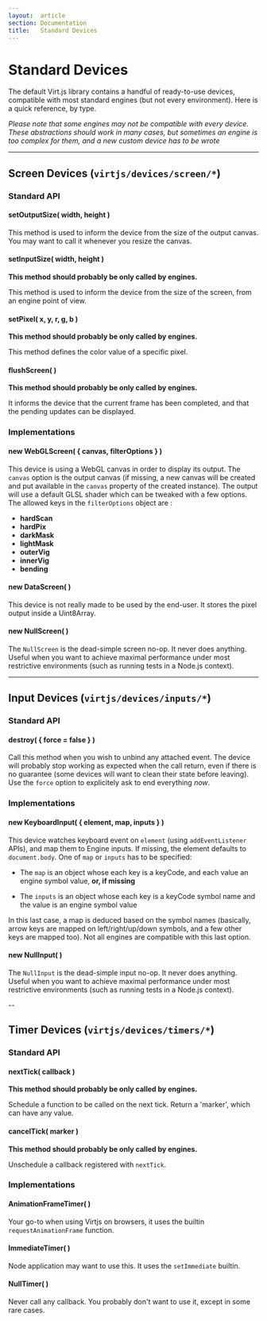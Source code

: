 ```yaml
---
layout:  article
section: Documentation
title:   Standard Devices
---
```


# Standard Devices

The default Virt.js library contains a handful of ready-to-use devices, compatible with most standard engines (but not every environment). Here is a quick reference, by type.

*Please note that some engines may not be compatible with every device. These abstractions should work in many cases, but sometimes an engine is too complex for them, and a new custom device has to be wrote*

---

## Screen Devices (`virtjs/devices/screen/*`)

### Standard API

#### setOutputSize( width, height )

This method is used to inform the device from the size of the output canvas. You may want to call it whenever you resize the canvas.

#### setInputSize( width, height )

**This method should probably be only called by engines.**

This method is used to inform the device from the size of the screen, from an engine point of view.

#### setPixel( x, y, r, g, b )

**This method should probably be only called by engines.**

This method defines the color value of a specific pixel.

#### flushScreen( )

**This method should probably be only called by engines.**

It informs the device that the current frame has been completed, and that the pending updates can be displayed.

### Implementations

#### new WebGLScreen( { canvas, filterOptions } )

This device is using a WebGL canvas in order to display its output. The `canvas` option is the output canvas (if missing, a new canvas will be created and put available in the `canvas` property of the created instance). The output will use a default GLSL shader which can be tweaked with a few options. The allowed keys in the `filterOptions` object are :

  - **hardScan**
  - **hardPix**
  - **darkMask**
  - **lightMask**
  - **outerVig**
  - **innerVig**
  - **bending**

#### new DataScreen( )

This device is not really made to be used by the end-user. It stores the pixel output inside a Uint8Array.

#### new NullScreen( )

The `NullScreen` is the dead-simple screen no-op. It never does anything. Useful when you want to achieve maximal performance under most restrictive environments (such as running tests in a Node.js context).

---

## Input Devices (`virtjs/devices/inputs/*`)

### Standard API

#### destroy( { force = false } )

Call this method when you wish to unbind any attached event. The device will probably stop working as expected when the call return, even if there is no guarantee (some devices will want to clean their state before leaving). Use the `force` option to explicitely ask to end everything *now*.

### Implementations

#### new KeyboardInput( { element, map, inputs } )

This device watches keyboard event on `element` (using `addEventListener` APIs), and map them to Engine inputs. If missing, the element defaults to `document.body`. One of `map` or `inputs` has to be specified:

  - The `map` is an object whose each key is a keyCode, and each value an engine symbol value, **or, if missing**

  - The `inputs` is an object whose each key is a keyCode symbol name and the value is an engine symbol value

In this last case, a map is deduced based on the symbol names (basically, arrow keys are mapped on left/right/up/down symbols, and a few other keys are mapped too). Not all engines are compatible with this last option.

#### new NullInput( )

The `NullInput` is the dead-simple input no-op. It never does anything. Useful when you want to achieve maximal performance under most restrictive environments (such as running tests in a Node.js context).

--

## Timer Devices (`virtjs/devices/timers/*`)

### Standard API

#### nextTick( callback )

**This method should probably be only called by engines.**

Schedule a function to be called on the next tick. Return a 'marker', which can have any value.

#### cancelTick( marker )

**This method should probably be only called by engines.**

Unschedule a callback registered with `nextTick`.

### Implementations

#### AnimationFrameTimer( )

Your go-to when using Virtjs on browsers, it uses the builtin `requestAnimationFrame` function.

#### ImmediateTimer( )

Node application may want to use this. It uses the `setImmediate` builtin.

#### NullTimer( )

Never call any callback. You probably don't want to use it, except in some rare cases.
